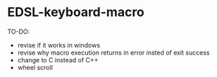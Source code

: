# EDSL-keyboard-macro

TO-DO:
- revise if it works in windows
- revise why macro execution returns in error insted of exit success
- change to C instead of C++
- wheel scroll